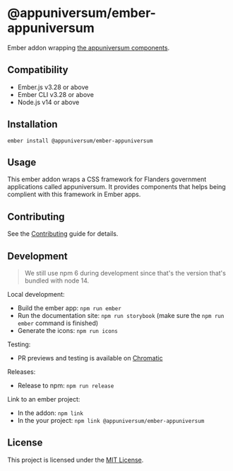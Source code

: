 # @appuniversum/ember-appuniversum

Ember addon wrapping [the appuniversum components](https://appuniversum.github.io/ember-appuniversum/).

## Compatibility

- Ember.js v3.28 or above
- Ember CLI v3.28 or above
- Node.js v14 or above

## Installation

```
ember install @appuniversum/ember-appuniversum
```

## Usage

This ember addon wraps a CSS framework for Flanders government applications called appuniversum. It provides components that helps being complient with this framework in Ember apps.

## Contributing

See the [Contributing](CONTRIBUTING.md) guide for details.

## Development

> We still use npm 6 during development since that's the version that's bundled with node 14.

Local development:

- Build the ember app: `npm run ember`
- Run the documentation site: `npm run storybook` (make sure the `npm run ember` command is finished)
- Generate the icons: `npm run icons`

Testing:

- PR previews and testing is available on [Chromatic](https://www.chromatic.com/build?appId=61e5835e5fbce3003a653ee6)

Releases:

- Release to npm: `npm run release`

Link to an ember project:

- In the addon: `npm link`
- In the your project: `npm link @appuniversum/ember-appuniversum`

## License

This project is licensed under the [MIT License](LICENSE.md).

